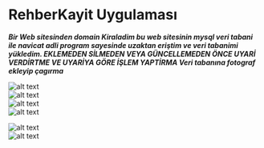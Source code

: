 # RehberKayit Uygulaması
 <strong>	<i>Bir Web sitesinden domain Kiraladim bu web sitesinin mysql veri tabani ile navicat adli program sayesinde uzaktan eriştim ve veri tabanimi yükledim.
 EKLEMEDEN SİLMEDEN VEYA GÜNCELLEMEDEN ÖNCE UYARİ VERDİRTME VE UYARİYA GÖRE İŞLEM YAPTİRMA
Veri tabanına fotograf ekleyip çagırma	</i></strong>
 
![alt text](https://i.hizliresim.com/kmCkmV.png)<br>
![alt text](https://i.hizliresim.com/K9zoMo.png)<br>
![alt text](https://i.hizliresim.com/hhu5so.png)<br>
![alt text](https://i.hizliresim.com/P7G138.png)<br>

![alt text](https://i.hizliresim.com/lwWcOd.png)<br>
![alt text](https://i.hizliresim.com/XLOvwQ.png)<br>

